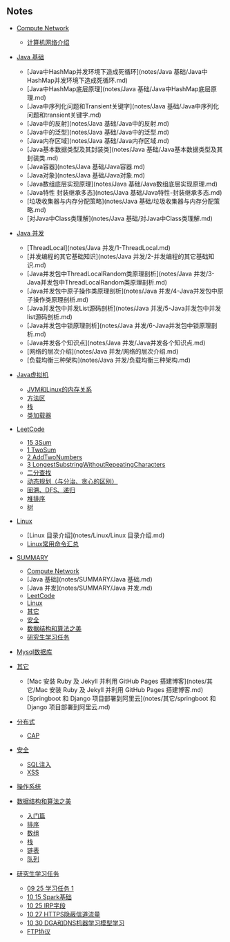 
## Notes

- [Compute Network]()
    - [计算机网络介绍](notes/Compute-Network/计算机网络介绍.md)
- [Java 基础]()
    - [Java中HashMap并发环境下造成死循环](notes/Java 基础/Java中HashMap并发环境下造成死循环.md)
    - [Java中HashMap底层原理](notes/Java 基础/Java中HashMap底层原理.md)
    - [Java中序列化问题和Transient关键字](notes/Java 基础/Java中序列化问题和transient关键字.md)
    - [Java中的反射](notes/Java 基础/Java中的反射.md)
    - [Java中的泛型](notes/Java 基础/Java中的泛型.md)
    - [Java内存区域](notes/Java 基础/Java内存区域.md)
    - [Java基本数据类型及其封装类](notes/Java 基础/Java基本数据类型及其封装类.md)
    - [Java容器](notes/Java 基础/Java容器.md)
    - [Java对象](notes/Java 基础/Java对象.md)
    - [Java数组底层实现原理](notes/Java 基础/Java数组底层实现原理.md)
    - [Java特性 封装继承多态](notes/Java 基础/Java特性-封装继承多态.md)
    - [垃圾收集器与内存分配策略](notes/Java 基础/垃圾收集器与内存分配策略.md)
    - [对Java中Class类理解](notes/Java 基础/对Java中Class类理解.md)
- [Java 并发]()
    - [ThreadLocal](notes/Java 并发/1-ThreadLocal.md)
    - [并发编程的其它基础知识](notes/Java 并发/2-并发编程的其它基础知识.md)
    - [Java并发包中ThreadLocalRandom类原理剖析](notes/Java 并发/3-Java并发包中ThreadLocalRandom类原理剖析.md)
    - [Java并发包中原子操作类原理剖析](notes/Java 并发/4-Java并发包中原子操作类原理剖析.md)
    - [Java并发包中并发List源码剖析](notes/Java 并发/5-Java并发包中并发list源码剖析.md)
    - [Java并发包中锁原理剖析](notes/Java 并发/6-Java并发包中锁原理剖析.md)
    - [Java并发各个知识点](notes/Java 并发/Java并发各个知识点.md)
    - [网络的层次介绍](notes/Java 并发/网络的层次介绍.md)
    - [负载均衡三种架构](notes/Java 并发/负载均衡三种架构.md)
- [Java虚拟机]()
    - [JVM和Linux的内存关系](notes/Java虚拟机/JVM和Linux的内存关系.md)
    - [方法区](notes/Java虚拟机/方法区.md)
    - [栈](notes/Java虚拟机/栈.md)
    - [类加载器](notes/Java虚拟机/类加载器.md)
- [LeetCode]()
    - [15 3Sum](notes/LeetCode/15_3Sum.md)
    - [1 TwoSum](notes/LeetCode/1_TwoSum.md)
    - [2 AddTwoNumbers](notes/LeetCode/2_AddTwoNumbers.md)
    - [3 LongestSubstringWithoutRepeatingCharacters](notes/LeetCode/3_LongestSubstringWithoutRepeatingCharacters.md)
    - [二分查找](notes/LeetCode/二分查找.md)
    - [动态规划（与分治、贪心的区别）](notes/LeetCode/动态规划（与分治、贪心的区别）.md)
    - [回溯、DFS、递归](notes/LeetCode/回溯、DFS、递归.md)
    - [堆排序](notes/LeetCode/堆排序.md)
    - [树](notes/LeetCode/树.md)
- [Linux]()
    - [Linux 目录介绍](notes/Linux/Linux 目录介绍.md)
    - [Linux常用命令汇总](notes/Linux/Linux常用命令汇总.md)
- [SUMMARY](notes/SUMMARY/README.md)

    - [Compute Network](notes/SUMMARY/Compute-Network.md)
    - [Java 基础](notes/SUMMARY/Java 基础.md)
    - [Java 并发](notes/SUMMARY/Java 并发.md)
    - [LeetCode](notes/SUMMARY/LeetCode.md)
    - [Linux](notes/SUMMARY/Linux.md)
    - [其它](notes/SUMMARY/其它.md)
    - [安全](notes/SUMMARY/安全.md)
    - [数据结构和算法之美](notes/SUMMARY/数据结构和算法之美.md)
    - [研究生学习任务](notes/SUMMARY/研究生学习任务.md)
- [Mysql数据库]()
- [其它]()
    - [Mac 安装 Ruby 及 Jekyll 并利用 GitHub Pages 搭建博客](notes/其它/Mac 安装 Ruby 及 Jekyll 并利用 GitHub Pages 搭建博客.md)
    - [Springboot 和 Django 项目部署到阿里云](notes/其它/springboot 和 Django 项目部署到阿里云.md)
- [分布式]()
    - [CAP](notes/分布式/CAP.md)
- [安全]()
    - [SQL注入](notes/安全/SQL注入.md)
    - [XSS](notes/安全/XSS.md)
- [操作系统]()
- [数据结构和算法之美]()
    - [入门篇](notes/数据结构和算法之美/入门篇.md)
    - [排序](notes/数据结构和算法之美/排序.md)
    - [数组](notes/数据结构和算法之美/数组.md)
    - [栈](notes/数据结构和算法之美/栈.md)
    - [链表](notes/数据结构和算法之美/链表.md)
    - [队列](notes/数据结构和算法之美/队列.md)
- [研究生学习任务]()
    - [09 25 学习任务 1](notes/研究生学习任务/2020-09-25-学习任务-1.md)
    - [10 15 Spark基础](notes/研究生学习任务/2020-10-15-spark基础.md)
    - [10 25 IRP字段](notes/研究生学习任务/2020-10-25-IRP字段.md)
    - [10 27 HTTPS隐蔽信道流量](notes/研究生学习任务/2020-10-27-HTTPS隐蔽信道流量.md)
    - [10 30 DGA和DNS机器学习模型学习](notes/研究生学习任务/2020-10-30-DGA和DNS机器学习模型学习.md)
    - [FTP协议](notes/研究生学习任务/FTP协议.md)